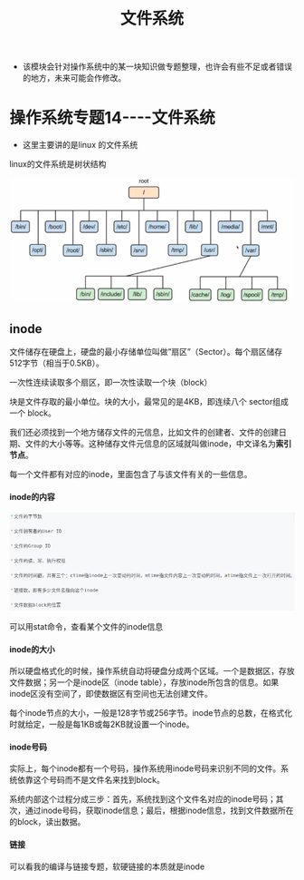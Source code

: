 ﻿---
layout: post
title:  "文件系统"
data: 星期六, 21. 三月 2020 03:16下午 
categories: 操作系统
tags: 专题
---
* 该模块会针对操作系统中的某一块知识做专题整理，也许会有些不足或者错误的地方，未来可能会作修改。

# 操作系统专题14----文件系统

* 这里主要讲的是linux 的文件系统

linux的文件系统是树状结构

![](https://github.com/LLLibra/LLLibra.github.io/raw/master/_posts/imgs/20200321-153253.png)

## inode
文件储存在硬盘上，硬盘的最小存储单位叫做”扇区”（Sector）。每个扇区储存512字节（相当于0.5KB）。

一次性连续读取多个扇区，即一次性读取一个块（block）

块是文件存取的最小单位。块的大小，最常见的是4KB，即连续八个 sector组成一个 block。

我们还必须找到一个地方储存文件的元信息，比如文件的创建者、文件的创建日期、文件的大小等等。这种储存文件元信息的区域就叫做inode，中文译名为**索引节点**。

每一个文件都有对应的inode，里面包含了与该文件有关的一些信息。


#### inode的内容
![](https://github.com/LLLibra/LLLibra.github.io/raw/master/_posts/imgs/20200321-154211.png)

可以用stat命令，查看某个文件的inode信息

#### inode的大小
所以硬盘格式化的时候，操作系统自动将硬盘分成两个区域。一个是数据区，存放文件数据；另一个是inode区（inode table），存放inode所包含的信息。如果inode区没有空间了，即使数据区有空间也无法创建文件。

每个inode节点的大小，一般是128字节或256字节。inode节点的总数，在格式化时就给定，一般是每1KB或每2KB就设置一个inode。

#### inode号码
实际上，每个inode都有一个号码，操作系统用inode号码来识别不同的文件。系统依靠这个号码而不是文件名来找到block。

系统内部这个过程分成三步：首先，系统找到这个文件名对应的inode号码；其次，通过inode号码，获取inode信息；最后，根据inode信息，找到文件数据所在的block，读出数据。

#### 链接
可以看我的编译与链接专题，软硬链接的本质就是inode










